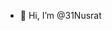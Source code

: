 - 👋 Hi, I’m @31Nusrat
<!---
31Nusrat/31Nusrat is a ✨ special ✨ repository because its `README.md` (this file) appears on your GitHub profile.
You can click the Preview link to take a look at your changes.
--->
